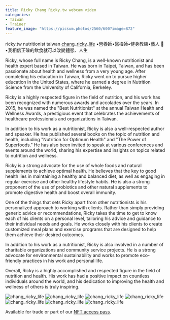 ```yaml
---
title: Ricky Chang Ricky.tw webcam video
categories:
- Taiwan
- Trainer
feature_image: "https://picsum.photos/2560/600?image=872"
---
```


ricky.tw nutritionist taiwan [chang_ricky_life](https://instagram.com/change_ricky_life)
•營養師•醫檢師•健身教練•藝人 🖤
▪️我相信正確的飲食就可以改變體態、人生

Ricky, whose full name is Ricky Chang, is a well-known nutritionist and health expert based in Taiwan. He was born in Taipei, Taiwan, and has been passionate about health and wellness from a very young age. After completing his education in Taiwan, Ricky went on to pursue higher education in the United States, where he earned a degree in Nutrition Science from the University of California, Berkeley.

Ricky is a highly respected figure in the field of nutrition, and his work has been recognized with numerous awards and accolades over the years. In 2015, he was named the "Best Nutritionist" at the annual Taiwan Health and Wellness Awards, a prestigious event that celebrates the achievements of healthcare professionals and organizations in Taiwan.

In addition to his work as a nutritionist, Ricky is also a well-respected author and speaker. He has published several books on the topic of nutrition and health, including "Nutrition for Optimum Health" and "The Power of Superfoods." He has also been invited to speak at various conferences and events around the world, sharing his expertise and insights on topics related to nutrition and wellness.

Ricky is a strong advocate for the use of whole foods and natural supplements to achieve optimal health. He believes that the key to good health lies in maintaining a healthy and balanced diet, as well as engaging in regular exercise and other healthy lifestyle habits. He is also a strong proponent of the use of probiotics and other natural supplements to promote digestive health and boost overall immunity.

One of the things that sets Ricky apart from other nutritionists is his personalized approach to working with clients. Rather than simply providing generic advice or recommendations, Ricky takes the time to get to know each of his clients on a personal level, tailoring his advice and guidance to their individual needs and goals. He works closely with his clients to create customized meal plans and exercise programs that are designed to help them achieve their desired outcomes.

In addition to his work as a nutritionist, Ricky is also involved in a number of charitable organizations and community service projects. He is a strong advocate for environmental sustainability and works to promote eco-friendly practices in his work and personal life.

Overall, Ricky is a highly accomplished and respected figure in the field of nutrition and health. His work has had a positive impact on countless individuals around the world, and his dedication to improving the health and wellness of others is truly inspiring.

<!-- more -->

![chang_ricky_life](https://i.ibb.co/LvmxZXD/ricky-002.png)
![chang_ricky_life](https://i.ibb.co/JzNX1jp/ricky-001.png)
![chang_ricky_life](https://i.ibb.co/237xfC1/ricky-003.png)
![chang_ricky_life](https://i.ibb.co/Bw0QYVm/Ricky02.png)
![chang_ricky_life](https://i.ibb.co/Zg1pz1Z/Ricky01.png)
![chang_ricky_life](https://i.ibb.co/2WkX9dD/Ricky03.png)
![chang_ricky_life](https://i.ibb.co/DwZwrD7/Ricky04.png)


Available for trade or part of our [NFT access pass](https://opensea.io/collection/wahtoon-com-mdrt-lifetime).
